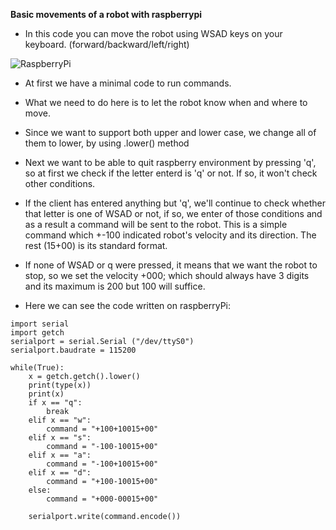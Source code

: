 **Basic movements of a robot with raspberrypi**

* In this code you can move the robot using WSAD keys on your keyboard. (forward/backward/left/right)

![RaspberryPi](https://user-images.githubusercontent.com/97700019/176919332-dd1f45bb-6d24-4d8e-9f3c-84365f0b7c07.gif)


* At first we have a minimal code to run commands.

* What we need to do here is to let the robot know when and where to move.

* Since we want to support both upper and lower case, we change all of them to lower, by using .lower() method

* Next we want to be able to quit raspberry environment by pressing 'q', so at first we check if the letter enterd is 'q' or not. If so, it won't check other conditions.

* If the client has entered anything but 'q', we'll continue to check whether that letter is one of WSAD or not, if so, we enter of those conditions and as a result a command will be sent to the robot. This is a simple command which +-100 indicated robot's velocity and its direction. The rest (15+00) is its standard format.

* If none of WSAD or q were pressed, it means that we want the robot to stop, so we set the velocity +000; which should always have 3 digits and its maximum is 200 but 100 will suffice.

* Here we can see the code written on raspberryPi:

```
import serial
import getch
serialport = serial.Serial ("/dev/ttyS0")
serialport.baudrate = 115200

while(True):
    x = getch.getch().lower()
    print(type(x))
    print(x)
    if x == "q":
        break
    elif x == "w":
        command = "+100+10015+00"
    elif x == "s":
        command = "-100-10015+00"
    elif x == "a":
        command = "-100+10015+00"
    elif x == "d":
        command = "+100-10015+00"
    else:
        command = "+000-00015+00"
    
    serialport.write(command.encode())
    
```


















﻿


